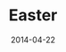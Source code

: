 ---
layout: music 
title: "Easter"
series: "How to Change the World"
date: 2014-04-22 
description: ""
audio: "http://www.crossroads.net/players/media/hq/htctw_05.mp3"
audio-duration: ":"
src: "http://www.crossroads.net/players/media/mediumHz/HowToChangeWorld_190x110.jpg"
---